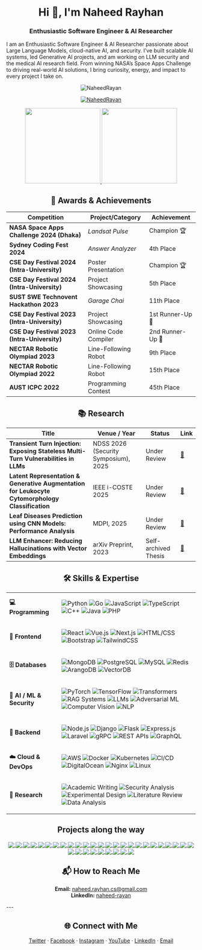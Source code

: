 
<h1 align="center">Hi 👋, I'm Naheed Rayhan</h1>
<h3 align="center">Enthusiastic Software Engineer & AI Researcher</h3>

I am an Enthusiastic Software Engineer & AI Researcher passionate about Large Language Models, cloud-native AI, and security. I’ve built scalable AI systems, led Generative AI projects, and am working on LLM security and the medical AI research field. From winning NASA’s Space Apps Challenge to driving real-world AI solutions, I bring curiosity, energy, and impact to every project I take on.




<!--views-->
<p align="center"> <img src="https://komarev.com/ghpvc/?username=NaheedRayan&label=Profile%20views&color=0e75b6&style=flat" alt="NaheedRayan" /> </p>

<!--Trophies-->
<p align="center"> <a href="https://github.com/ryo-ma/github-profile-trophy"><img src="https://github-profile-trophy.vercel.app/?username=NaheedRayan&title=-PullRequest,-Reviews,-Issues&row=1&column=6" alt="NaheedRayan" /></a> </p>

<!--stat cards-->
<p align="center">
  <a href="https://github.com/anuraghazra/github-readme-stats">
    <img height=200 src="https://github-readme-stats.vercel.app/api?username=NaheedRayan&cache_seconds=86400&rank_icon=github" />
  </a>
  <a href="https://github.com/naheed/convoychat">
    <img height=200 src="https://github-readme-stats.vercel.app/api/top-langs?username=NaheedRayan&layout=compact&langs_count=8&hide=python&size_weight=0.5&count_weight=0.5&card_width=320" />
  </a>
</p>


<div align="center">

## 🏅 Awards & Achievements

| Competition                                   | Project/Category                | Achievement           |
|-----------------------------------------------|---------------------------------|-----------------------|
| **NASA Space Apps Challenge 2024 (Dhaka)**    | *Landsat Pulse*                 | Champion 🏆           |
| **Sydney Coding Fest 2024**                   | *Answer Analyzer*              | 4th Place             |
| **CSE Day Festival 2024 (Intra-University)**  | Poster Presentation            | Champion 🏆           |
| **CSE Day Festival 2024 (Intra-University)**  | Project Showcasing             | 5th Place             |
| **SUST SWE Technovent Hackathon 2023**        | *Garage Chai*                  | 11th Place            |
| **CSE Day Festival 2023 (Intra-University)**  | Project Showcasing             | 1st Runner-Up 🥈      |
| **CSE Day Festival 2023 (Intra-University)**  | Online Code Compiler           | 2nd Runner-Up 🥉      |
| **NECTAR Robotic Olympiad 2023**              | Line-Following Robot           | 9th Place             |
| **NECTAR Robotic Olympiad 2022**              | Line-Following Robot           | 15th Place            |
| **AUST ICPC 2022**                            | Programming Contest            | 45th Place            |

</div>


<div align="center">

## 📚 Research

| Title                                                                 | Venue / Year                          | Status            | Link |
|-----------------------------------------------------------------------|---------------------------------------|-------------------|------|
| **Transient Turn Injection: Exposing Stateless Multi-Turn Vulnerabilities in LLMs** | NDSS 2026 (Security Symposium), 2025  | Under Review      | [🔗](https://ndss26-fall) |
| **Latent Representation & Generative Augmentation for Leukocyte Cytomorphology Classification** | IEEE i-COSTE 2025                     | Under Review      | [🔗](https://ieee.org/i-coste2025) |
| **Leaf Diseases Prediction using CNN Models: Performance Analysis**   | MDPI, 2025                            | Under Review      | [🔗](https://www.mdpi.com/) |
| **LLM Enhancer: Reducing Hallucinations with Vector Embeddings**      | arXiv Preprint, 2023                  | Self-archived Thesis | [🔗](https://arxiv.org/abs/2504.21132) |

</div>



<div align="center">
  
## 🛠️ Skills & Expertise  

<table>
<tr>
<td><b>💻 Programming</b></td>
<td>
  
![Python](https://img.shields.io/badge/-Python-3776AB?style=flat&logo=python&logoColor=white)
![Go](https://img.shields.io/badge/-Go-00ADD8?style=flat&logo=go&logoColor=white)
![JavaScript](https://img.shields.io/badge/-JavaScript-F7DF1E?style=flat&logo=javascript&logoColor=black)
![TypeScript](https://img.shields.io/badge/-TypeScript-3178C6?style=flat&logo=typescript&logoColor=white)
![C++](https://img.shields.io/badge/-C++-00599C?style=flat&logo=cplusplus&logoColor=white)
![Java](https://img.shields.io/badge/-Java-007396?style=flat&logo=java&logoColor=white)
![PHP](https://img.shields.io/badge/-PHP-777BB4?style=flat&logo=php&logoColor=white)

</td>
</tr>

<tr>
<td><b>🎨 Frontend</b></td>
<td>

![React](https://img.shields.io/badge/-React-20232A?style=flat&logo=react&logoColor=61DAFB)
![Vue.js](https://img.shields.io/badge/-Vue.js-35495E?style=flat&logo=vuedotjs&logoColor=4FC08D)
![Next.js](https://img.shields.io/badge/-Next.js-000000?style=flat&logo=nextdotjs&logoColor=white)
![HTML/CSS](https://img.shields.io/badge/-HTML%2FCSS-E34F26?style=flat&logo=html5&logoColor=white)
![Bootstrap](https://img.shields.io/badge/-Bootstrap-7952B3?style=flat&logo=bootstrap&logoColor=white)
![TailwindCSS](https://img.shields.io/badge/-Tailwind_CSS-06B6D4?style=flat&logo=tailwindcss&logoColor=white)

</td>
</tr>

<tr>
<td><b>🗄️ Databases</b></td>
<td>

![MongoDB](https://img.shields.io/badge/-MongoDB-47A248?style=flat&logo=mongodb&logoColor=white)
![PostgreSQL](https://img.shields.io/badge/-PostgreSQL-4169E1?style=flat&logo=postgresql&logoColor=white)
![MySQL](https://img.shields.io/badge/-MySQL-4479A1?style=flat&logo=mysql&logoColor=white)
![Redis](https://img.shields.io/badge/-Redis-DC382D?style=flat&logo=redis&logoColor=white)
![ArangoDB](https://img.shields.io/badge/-ArangoDB-DDE072?style=flat&logo=arangodb&logoColor=000)
![VectorDB](https://img.shields.io/badge/-Vector_DB-0B5FFF?style=flat&logo=databricks&logoColor=white)

</td>
</tr>

<tr>
<td><b>🤖 AI / ML & Security</b></td>
<td>

![PyTorch](https://img.shields.io/badge/-PyTorch-EE4C2C?style=flat&logo=pytorch&logoColor=white)
![TensorFlow](https://img.shields.io/badge/-TensorFlow-FF6F00?style=flat&logo=tensorflow&logoColor=white)
![Transformers](https://img.shields.io/badge/-Transformers-FFC107?style=flat&logo=huggingface&logoColor=black)
![RAG Systems](https://img.shields.io/badge/-RAG_Systems-5E5DF0?style=flat&logo=graphql&logoColor=white)
![LLMs](https://img.shields.io/badge/-LLMs-121212?style=flat&logo=openai&logoColor=white)
![Adversarial ML](https://img.shields.io/badge/-Adversarial_ML-8A2BE2?style=flat&logo=shield&logoColor=white)
![Computer Vision](https://img.shields.io/badge/-Computer_Vision-0096FF?style=flat&logo=opencv&logoColor=white)
![NLP](https://img.shields.io/badge/-NLP-38B2AC?style=flat&logo=spacy&logoColor=white)

</td>
</tr>

<tr>
<td><b>🔧 Backend</b></td>
<td>

![Node.js](https://img.shields.io/badge/-Node.js-339933?style=flat&logo=nodedotjs&logoColor=white)
![Django](https://img.shields.io/badge/-Django-092E20?style=flat&logo=django&logoColor=white)
![Flask](https://img.shields.io/badge/-Flask-000000?style=flat&logo=flask&logoColor=white)
![Express.js](https://img.shields.io/badge/-Express.js-000000?style=flat&logo=express&logoColor=white)
![Laravel](https://img.shields.io/badge/-Laravel-FF2D20?style=flat&logo=laravel&logoColor=white)
![gRPC](https://img.shields.io/badge/-gRPC-4A154B?style=flat&logo=grpc&logoColor=white)
![REST APIs](https://img.shields.io/badge/-REST_APIs-02569B?style=flat&logo=swagger&logoColor=white)
![GraphQL](https://img.shields.io/badge/-GraphQL-E10098?style=flat&logo=graphql&logoColor=white)

</td>
</tr>

<tr>
<td><b>☁️ Cloud & DevOps</b></td>
<td>

![AWS](https://img.shields.io/badge/-AWS-232F3E?style=flat&logo=amazonaws&logoColor=FF9900)
![Docker](https://img.shields.io/badge/-Docker-2496ED?style=flat&logo=docker&logoColor=white)
![Kubernetes](https://img.shields.io/badge/-Kubernetes-326CE5?style=flat&logo=kubernetes&logoColor=white)
![CI/CD](https://img.shields.io/badge/-CI%2FCD-555555?style=flat&logo=githubactions&logoColor=white)
![DigitalOcean](https://img.shields.io/badge/-DigitalOcean-0080FF?style=flat&logo=digitalocean&logoColor=white)
![Nginx](https://img.shields.io/badge/-Nginx-009639?style=flat&logo=nginx&logoColor=white)
![Linux](https://img.shields.io/badge/-Linux-FCC624?style=flat&logo=linux&logoColor=black)

</td>
</tr>

<tr>
<td><b>📑 Research</b></td>
<td>

![Academic Writing](https://img.shields.io/badge/-Academic_Writing-4B5563?style=flat&logo=bookstack&logoColor=white)
![Security Analysis](https://img.shields.io/badge/-Security_Analysis-DC143C?style=flat&logo=datadog&logoColor=white)
![Experimental Design](https://img.shields.io/badge/-Experimental_Design-FF8C00?style=flat&logo=scipy&logoColor=white)
![Literature Review](https://img.shields.io/badge/-Literature_Review-6B7280?style=flat&logo=readthedocs&logoColor=white)
![Data Analysis](https://img.shields.io/badge/-Data_Analysis-1F2937?style=flat&logo=analytics&logoColor=white)

</td>
</tr>
</table>

</div>

<div align="center">
  
## Projects along the way

<a href="https://github.com/anuraghazra/github-readme-stats">
  <img align="center" src="https://github-readme-stats.vercel.app/api/pin/?username=NaheedRayan&repo=openrouter-go" />
</a>
<a href="https://github.com/anuraghazra/github-readme-stats">
  <img align="center" src="https://github-readme-stats.vercel.app/api/pin/?username=NaheedRayan&repo=minus1" />
</a>
<a href="https://github.com/anuraghazra/github-readme-stats">
  <img align="center" src="https://github-readme-stats.vercel.app/api/pin/?username=NaheedRayan&repo=AnswerAnalyzer" />
</a>
<a href="https://github.com/anuraghazra/github-readme-stats">
  <img align="center" src="https://github-readme-stats.vercel.app/api/pin/?username=NaheedRayan&repo=nextjs-auth-template" />
</a>
<a href="https://github.com/anuraghazra/github-readme-stats">
  <img align="center" src="https://github-readme-stats.vercel.app/api/pin/?username=NaheedRayan&repo=database_time_migration" />
</a>
<a href="https://github.com/anuraghazra/github-readme-stats">
  <img align="center" src="https://github-readme-stats.vercel.app/api/pin/?username=NaheedRayan&repo=JWT_Golang" />
</a>
<a href="https://github.com/anuraghazra/github-readme-stats">
  <img align="center" src="https://github-readme-stats.vercel.app/api/pin/?username=NaheedRayan&repo=MongoDB_Golang_REST_API" />
</a>
<a href="https://github.com/anuraghazra/github-readme-stats">
  <img align="center" src="https://github-readme-stats.vercel.app/api/pin/?username=NaheedRayan&repo=GraphQL_elearning_platform_api" />
</a>
<a href="https://github.com/anuraghazra/github-readme-stats">
  <img align="center" src="https://github-readme-stats.vercel.app/api/pin/?username=NaheedRayan&repo=clean-architecture-REST-API" />
</a>
<a href="https://github.com/anuraghazra/github-readme-stats">
  <img align="center" src="https://github-readme-stats.vercel.app/api/pin/?username=NaheedRayan&repo=TimeSeries-Forcasting-of-temperature--CNN-LSTM-" />
</a>
<a href="https://github.com/anuraghazra/github-readme-stats">
  <img align="center" src="https://github-readme-stats.vercel.app/api/pin/?username=NaheedRayan&repo=agile-coach-2.1" />
</a>
<a href="https://github.com/anuraghazra/github-readme-stats">
  <img align="center" src="https://github-readme-stats.vercel.app/api/pin/?username=NaheedRayan&repo=Packman" />
</a>
<a href="https://github.com/anuraghazra/github-readme-stats">
  <img align="center" src="https://github-readme-stats.vercel.app/api/pin/?username=NaheedRayan&repo=Candy_Cat" />
</a>
<a href="https://github.com/anuraghazra/github-readme-stats">
  <img align="center" src="https://github-readme-stats.vercel.app/api/pin/?username=NaheedRayan&repo=Flappy_Bird" />
</a>
<a href="https://github.com/anuraghazra/github-readme-stats">
  <img align="center" src="https://github-readme-stats.vercel.app/api/pin/?username=NaheedRayan&repo=code-execution-engine-v2" />
</a>
<a href="https://github.com/anuraghazra/github-readme-stats">
  <img align="center" src="https://github-readme-stats.vercel.app/api/pin/?username=NaheedRayan&repo=graphics_project_opengl" />
</a>
<a href="https://github.com/anuraghazra/github-readme-stats">
  <img align="center" src="https://github-readme-stats.vercel.app/api/pin/?username=NaheedRayan&repo=book_info_mern_app" />
</a>
<a href="https://github.com/anuraghazra/github-readme-stats">
  <img align="center" src="https://github-readme-stats.vercel.app/api/pin/?username=NaheedRayan&repo=Nighttime_road_contrast_enhancement" />
</a>
<!-- <a href="https://github.com/anuraghazra/github-readme-stats">
  <img align="center" src="https://github-readme-stats.vercel.app/api/pin/?username=NaheedRayan&repo=LFR" />
</a> -->
<a href="https://github.com/anuraghazra/github-readme-stats">
  <img align="center" src="https://github-readme-stats.vercel.app/api/pin/?username=NaheedRayan&repo=personal_assistant" />
</a>
<a href="https://github.com/anuraghazra/github-readme-stats">
  <img align="center" src="https://github-readme-stats.vercel.app/api/pin/?username=NaheedRayan&repo=code-execution-engine" />
</a>
<a href="https://github.com/anuraghazra/github-readme-stats">
  <img align="center" src="https://github-readme-stats.vercel.app/api/pin/?username=NaheedRayan&repo=online-code-editor" />
</a>
<a href="https://github.com/anuraghazra/github-readme-stats">
  <img align="center" src="https://github-readme-stats.vercel.app/api/pin/?username=NaheedRayan&repo=link_chat_app" />
</a>
<a href="https://github.com/anuraghazra/github-readme-stats">
  <img align="center" src="https://github-readme-stats.vercel.app/api/pin/?username=NaheedRayan&repo=Subnet_Mask_Scanner" />
</a>
<a href="https://github.com/anuraghazra/github-readme-stats">
  <img align="center" src="https://github-readme-stats.vercel.app/api/pin/?username=NaheedRayan&repo=Chat-Room-using-Socket" />
</a>
<a href="https://github.com/anuraghazra/github-readme-stats">
  <img align="center" src="https://github-readme-stats.vercel.app/api/pin/?username=NaheedRayan&repo=Classic_Snake_Game" />
</a>
<a href="https://github.com/anuraghazra/github-readme-stats">
  <img align="center" src="https://github-readme-stats.vercel.app/api/pin/?username=NaheedRayan&repo=flask-chat-app-v1" />
</a>
<a href="https://github.com/anuraghazra/github-readme-stats">
  <img align="center" src="https://github-readme-stats.vercel.app/api/pin/?username=NaheedRayan&repo=Basic-Quantum-Simulator" />
</a>
<a href="https://github.com/anuraghazra/github-readme-stats">
  <img align="center" src="https://github-readme-stats.vercel.app/api/pin/?username=NaheedRayan&repo=LL1_parsing_table" />
</a>
<a href="https://github.com/anuraghazra/github-readme-stats">
  <img align="center" src="https://github-readme-stats.vercel.app/api/pin/?username=NaheedRayan&repo=automation-adb-comment-bot" />
</a>
<a href="https://github.com/anuraghazra/github-readme-stats">
  <img align="center" src="https://github-readme-stats.vercel.app/api/pin/?username=NaheedRayan&repo=automation-adb-egginc" />
</a>
<a href="https://github.com/anuraghazra/github-readme-stats">
  <img align="center" src="https://github-readme-stats.vercel.app/api/pin/?username=NaheedRayan&repo=Bluetooth-terminal-simple" />
</a>
<a href="https://github.com/anuraghazra/github-readme-stats">
  <img align="center" src="https://github-readme-stats.vercel.app/api/pin/?username=NaheedRayan&repo=Student-Management-System" />
</a>
<a href="https://github.com/anuraghazra/github-readme-stats">
  <img align="center" src="https://github-readme-stats.vercel.app/api/pin/?username=NaheedRayan&repo=Student_Information_System" />
</a>
<a href="https://github.com/anuraghazra/github-readme-stats">
  <img align="center" src="https://github-readme-stats.vercel.app/api/pin/?username=NaheedRayan&repo=CSE10" />
</a>


</div>

<div align="center">
  
## 📬 How to Reach Me

**Email:** [naheed.rayhan.cs@gmail.com](mailto:naheed.rayhan.cs@gmail.com)  
**LinkedIn:** [naheed-rayan](https://www.linkedin.com/in/naheed-rayan/)

</div>
---

<div align="center">
  
## 🌐 Connect with Me

</div>

<p align="center">
  <a href="https://twitter.com/" target="_blank">Twitter</a> ·
  <a href="https://www.facebook.com/naheed.rayan/" target="_blank">Facebook</a> ·
  <a href="https://www.instagram.com/naheedrayan/" target="_blank">Instagram</a> ·
  <a href="https://www.youtube.com/@naheedrayan" target="_blank">YouTube</a> ·
  <a href="https://www.linkedin.com/in/naheed-rayan/" target="_blank">LinkedIn</a> ·
  <a href="mailto:naheed.rayhan.cs@gmail.com" target="_blank">Email</a>
</p>

